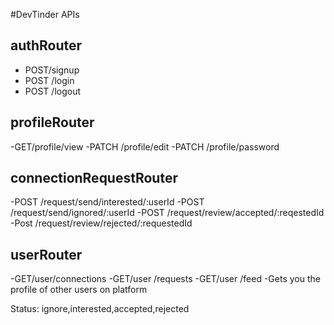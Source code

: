 #DevTinder APIs

## authRouter
- POST/signup
- POST /login
- POST /logout

## profileRouter
-GET/profile/view
-PATCH /profile/edit
-PATCH /profile/password

## connectionRequestRouter
-POST /request/send/interested/:userId
-POST /request/send/ignored/:userId
-POST /request/review/accepted/:reqestedId
-Post /request/review/rejected/:requestedId

## userRouter
-GET/user/connections
-GET/user /requests
-GET/user /feed -Gets you the profile of other users on platform

Status: ignore,interested,accepted,rejected